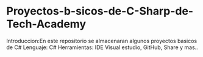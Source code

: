 # Proyectos-b-sicos-de-C-Sharp-de-Tech-Academy
Introduccion:En este repositorio se almacenaran algunos proyectos basicos de C#
Lenguaje: C#
Herramientas: IDE Visual estudio, GitHub, Share y mas..
